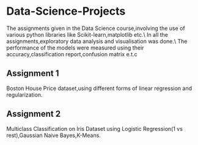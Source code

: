 # Data-Science-Projects
The assignments given in the Data Science course,involving the use of various python libraries like Scikit-learn,matplotlib etc.\\
In all the assignments,exploratory data analysis and visualisation was done.\\
The performance of the models were measured using their accuracy,classification report,confusion matrix e.t.c

## Assignment 1 ##
Boston House Price dataset,using different forms of linear regression and regularization.

## Assignment 2 ##
Multiclass Classification on Iris Dataset using Logistic Regression(1 vs rest),Gaussian Naive Bayes,K-Means.
